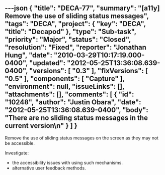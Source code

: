 ---json
{
  "title": "DECA-77",
  "summary": "[a11y] Remove the use of sliding status messages",
  "tags": "DECA",
  "project": {
    "key": "DECA",
    "title": "Decapod"
  },
  "type": "Sub-task",
  "priority": "Major",
  "status": "Closed",
  "resolution": "Fixed",
  "reporter": "Jonathan Hung",
  "date": "2010-03-29T10:17:19.000-0400",
  "updated": "2012-05-25T13:36:08.639-0400",
  "versions": [
    "0.3"
  ],
  "fixVersions": [
    "0.5"
  ],
  "components": [
    "Capture"
  ],
  "environment": null,
  "issueLinks": [],
  "attachments": [],
  "comments": [
    {
      "id": "10248",
      "author": "Justin Obara",
      "date": "2012-05-25T13:36:08.639-0400",
      "body": "There are no sliding status messages in the current version\n"
    }
  ]
}
---
Remove the use of sliding status messages on the screen as they may not be accessible.

Investigate:

* the accessibility issues with using such mechanisms.
* alternative user feedback methods.

        